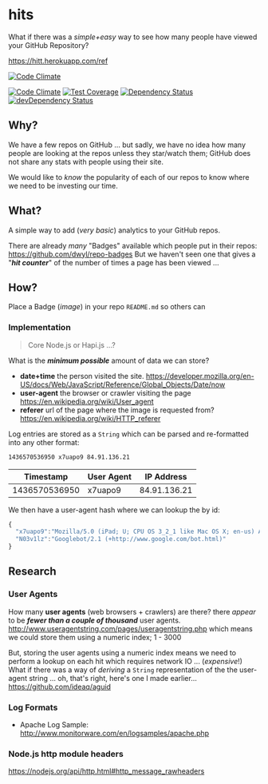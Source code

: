 # hits

What if there was a *simple+easy* way to see how many people have viewed your GitHub Repository?

https://hitt.herokuapp.com/ref

[![Code Climate](https://hitt.herokuapp.com/hitz.svg)](https://github.com/nelsonic/hits)


[![Code Climate](https://codeclimate.com/github/nelsonic/hits/badges/gpa.svg)](https://codeclimate.com/github/nelsonic/hits)
[![Test Coverage](https://codeclimate.com/github/nelsonic/hits/badges/coverage.svg)](https://codeclimate.com/github/nelsonic/hits/coverage)
[![Dependency Status](https://david-dm.org/nelsonic/hits.svg)](https://david-dm.org/nelsonic/hits)
[![devDependency Status](https://david-dm.org/nelsonic/hits/dev-status.svg)](https://david-dm.org/nelsonic/hits#info=devDependencies)



## Why?

We have a few repos on GitHub ... but sadly, we have no idea how many people
are looking at the repos unless they star/watch them; GitHub does not share
any stats with people using their site.

We would like to *know* the popularity of each of our repos
to know where we need to be investing our time.

## What?

A simple way to add (*very basic*) analytics to your GitHub repos.

There are already *many* "Badges" available which people put in their repos: https://github.com/dwyl/repo-badges
But we haven't seen one that gives a "***hit counter***"
of the number of times a page has been viewed ...

## How?

Place a Badge (*image*) in your repo `README.md` so others can

### Implementation

> Core Node.js or Hapi.js ...?

What is the ***minimum possible*** amount of data we can store?

+ **date+time** the person visited the site.
https://developer.mozilla.org/en-US/docs/Web/JavaScript/Reference/Global_Objects/Date/now
+ **user-agent** the browser or crawler visiting the page
https://en.wikipedia.org/wiki/User_agent
+ **referer** url of the page where the image is requested from?
https://en.wikipedia.org/wiki/HTTP_referer

Log entries are stored as a `String` which can be parsed and re-formatted into
any other format:  
```sh
1436570536950 x7uapo9 84.91.136.21
```
| Timestamp     | User Agent  | IP Address   |
| ------------- |:------------|:------------:|
| 1436570536950 | x7uapo9     | 84.91.136.21 |

We then have a user-agent hash where we can lookup the by id:
```js
{
  "x7uapo9":"Mozilla/5.0 (iPad; U; CPU OS 3_2_1 like Mac OS X; en-us) AppleWebKit/531.21.10",
  "N03v1lz":"Googlebot/2.1 (+http://www.google.com/bot.html)"
}
```





## Research

### User Agents

How many **user agents** (web browsers + crawlers) are there?
there *appear* to be ***fewer than a couple of thousand*** user agents. http://www.useragentstring.com/pages/useragentstring.php
which means we could store them using a numeric index; 1 - 3000

But, storing the user agents using a numeric index means we
need to perform a lookup on each hit which requires network IO ...
(*expensive*!)
What if there was a way of *deriving* a `String` representation of the
the user-agent string ... oh, that's right, here's one I made earlier...
https://github.com/ideaq/aguid

### Log Formats

+ Apache Log Sample:
http://www.monitorware.com/en/logsamples/apache.php

### Node.js http module headers

https://nodejs.org/api/http.html#http_message_rawheaders
